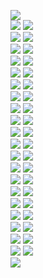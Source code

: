 ![](https://raw.githubusercontent.com/sjs2109/Icons/master/notion_icon_FD_minhee/ic_01_01_record.png)		
![](https://raw.githubusercontent.com/sjs2109/Icons/master/notion_icon_FD_minhee/ic_b_01_01_record.png)
![](https://raw.githubusercontent.com/sjs2109/Icons/master/notion_icon_FD_minhee/ic_01_02_history.png)		
![](https://raw.githubusercontent.com/sjs2109/Icons/master/notion_icon_FD_minhee/ic_b_01_02_history.png)
![](https://raw.githubusercontent.com/sjs2109/Icons/master/notion_icon_FD_minhee/ic_01_03_meeting.png)		
![](https://raw.githubusercontent.com/sjs2109/Icons/master/notion_icon_FD_minhee/ic_b_01_03_meeting.png)
![](https://raw.githubusercontent.com/sjs2109/Icons/master/notion_icon_FD_minhee/ic_01_04_bench.png)		
![](https://raw.githubusercontent.com/sjs2109/Icons/master/notion_icon_FD_minhee/ic_b_01_04_bench.png)
![](https://raw.githubusercontent.com/sjs2109/Icons/master/notion_icon_FD_minhee/ic_01_05_cloud.png)		
![](https://raw.githubusercontent.com/sjs2109/Icons/master/notion_icon_FD_minhee/ic_b_01_05_cloud.png)
![](https://raw.githubusercontent.com/sjs2109/Icons/master/notion_icon_FD_minhee/ic_01_05_memo.png)		
![](https://raw.githubusercontent.com/sjs2109/Icons/master/notion_icon_FD_minhee/ic_b_01_05_memo.png)
![](https://raw.githubusercontent.com/sjs2109/Icons/master/notion_icon_FD_minhee/ic_01_06_data.png)		
![](https://raw.githubusercontent.com/sjs2109/Icons/master/notion_icon_FD_minhee/ic_b_01_06_data.png)
![](https://raw.githubusercontent.com/sjs2109/Icons/master/notion_icon_FD_minhee/ic_01_07_think.png)		
![](https://raw.githubusercontent.com/sjs2109/Icons/master/notion_icon_FD_minhee/ic_b_01_07_think.png)
![](https://raw.githubusercontent.com/sjs2109/Icons/master/notion_icon_FD_minhee/ic_01_08_date.png)		
![](https://raw.githubusercontent.com/sjs2109/Icons/master/notion_icon_FD_minhee/ic_b_01_08_date.png)
![](https://raw.githubusercontent.com/sjs2109/Icons/master/notion_icon_FD_minhee/ic_01_09_Issue.png)		
![](https://raw.githubusercontent.com/sjs2109/Icons/master/notion_icon_FD_minhee/ic_b_01_09_Issue.png)
![](https://raw.githubusercontent.com/sjs2109/Icons/master/notion_icon_FD_minhee/ic_01_10_sutdy.png)		
![](https://raw.githubusercontent.com/sjs2109/Icons/master/notion_icon_FD_minhee/ic_b_01_10_sutdy.png)
![](https://raw.githubusercontent.com/sjs2109/Icons/master/notion_icon_FD_minhee/ic_01_idea.png)			
![](https://raw.githubusercontent.com/sjs2109/Icons/master/notion_icon_FD_minhee/ic_b_01_idea.png)
![](https://raw.githubusercontent.com/sjs2109/Icons/master/notion_icon_FD_minhee/ic_02_01_Flow.png)		
![](https://raw.githubusercontent.com/sjs2109/Icons/master/notion_icon_FD_minhee/ic_b_02_01_Flow.png)
![](https://raw.githubusercontent.com/sjs2109/Icons/master/notion_icon_FD_minhee/ic_02_02_wf.png)			
![](https://raw.githubusercontent.com/sjs2109/Icons/master/notion_icon_FD_minhee/ic_b_02_02_wf.png)
![](https://raw.githubusercontent.com/sjs2109/Icons/master/notion_icon_FD_minhee/ic_02_03_develop.png)		
![](https://raw.githubusercontent.com/sjs2109/Icons/master/notion_icon_FD_minhee/ic_b_02_03_develop.png)
![](https://raw.githubusercontent.com/sjs2109/Icons/master/notion_icon_FD_minhee/ic_02_04_interaction.png)	
![](https://raw.githubusercontent.com/sjs2109/Icons/master/notion_icon_FD_minhee/ic_b_02_04_interaction.png)
![](https://raw.githubusercontent.com/sjs2109/Icons/master/notion_icon_FD_minhee/ic_02_05_graphics.png)		
![](https://raw.githubusercontent.com/sjs2109/Icons/master/notion_icon_FD_minhee/ic_b_02_05_graphics.png)
![](https://raw.githubusercontent.com/sjs2109/Icons/master/notion_icon_FD_minhee/ic_02_06_guide.png)		
![](https://raw.githubusercontent.com/sjs2109/Icons/master/notion_icon_FD_minhee/ic_b_02_06_guide.png)
![](https://raw.githubusercontent.com/sjs2109/Icons/master/notion_icon_FD_minhee/ic_02_sketch.png)		
![](https://raw.githubusercontent.com/sjs2109/Icons/master/notion_icon_FD_minhee/ic_b_02_sketch.png)
![](https://raw.githubusercontent.com/sjs2109/Icons/master/notion_icon_FD_minhee/ic_03_prototype.png)		
![](https://raw.githubusercontent.com/sjs2109/Icons/master/notion_icon_FD_minhee/ic_b_03_prototype.png)
![](https://raw.githubusercontent.com/sjs2109/Icons/master/notion_icon_FD_minhee/ic_04_goal.png)			
![](https://raw.githubusercontent.com/sjs2109/Icons/master/notion_icon_FD_minhee/ic_b_04_goal.png)
